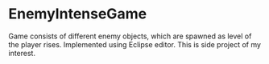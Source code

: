 # EnemyIntenseGame
Game consists of different enemy objects, which are spawned as level of the player rises. Implemented using Eclipse editor. This is side project of my interest.
